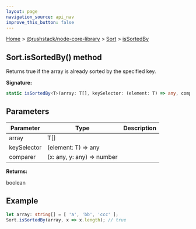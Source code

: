 ```yaml
---
layout: page
navigation_source: api_nav
improve_this_button: false
---
```



[Home](./index.md) &gt; [@rushstack/node-core-library](./node-core-library.md) &gt; [Sort](./node-core-library.sort.md) &gt; [isSortedBy](./node-core-library.sort.issortedby.md)

## Sort.isSortedBy() method

Returns true if the array is already sorted by the specified key.

<b>Signature:</b>

```typescript
static isSortedBy<T>(array: T[], keySelector: (element: T) => any, comparer?: (x: any, y: any) => number): boolean;
```

## Parameters

|  Parameter | Type | Description |
|  --- | --- | --- |
|  array | T\[\] |  |
|  keySelector | (element: T) =&gt; any |  |
|  comparer | (x: any, y: any) =&gt; number |  |

<b>Returns:</b>

boolean

## Example


```ts
let array: string[] = [ 'a', 'bb', 'ccc' ];
Sort.isSortedBy(array, x => x.length); // true

```
